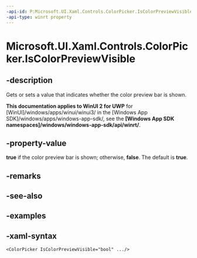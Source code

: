```yaml
---
-api-id: P:Microsoft.UI.Xaml.Controls.ColorPicker.IsColorPreviewVisible
-api-type: winrt property
---
```

<!-- Property syntax.
public bool IsColorPreviewVisible { get;  set; }
-->

# Microsoft.UI.Xaml.Controls.ColorPicker.IsColorPreviewVisible


## -description

Gets or sets a value that indicates whether the color preview bar is shown.


**This documentation applies to WinUI 2 for UWP** for [WinUI]/windows/apps/winui/winui3/ in the [Windows App SDK]/windows/apps/windows-app-sdk/, see the **[Windows App SDK namespaces]/windows/windows-app-sdk/api/winrt/**.

## -property-value

**true** if the color preview bar is shown; otherwise, **false**. The default is **true**.


## -remarks


## -see-also


## -examples


## -xaml-syntax

```xaml
<ColorPicker IsColorPreviewVisible="bool" .../>
```


